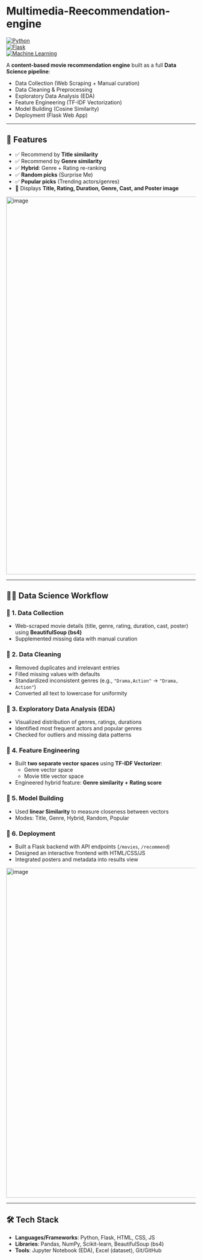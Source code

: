 # Multimedia-Reecommendation-engine

[![Python](https://img.shields.io/badge/Python-3.9+-blue.svg)](https://www.python.org/)  
[![Flask](https://img.shields.io/badge/Flask-Backend-green.svg)](https://flask.palletsprojects.com/)  
[![Machine Learning](https://img.shields.io/badge/ML-TF--IDF%20%7C%20Cosine%20Similarity-orange)]()  

A **content-based movie recommendation engine** built as a full **Data Science pipeline**:
- Data Collection (Web Scraping + Manual curation)  
- Data Cleaning & Preprocessing  
- Exploratory Data Analysis (EDA)  
- Feature Engineering (TF-IDF Vectorization)  
- Model Building (Cosine Similarity)  
- Deployment (Flask Web App)

---

## 🚀 Features
- ✅ Recommend by **Title similarity**  
- ✅ Recommend by **Genre similarity**  
- ✅ **Hybrid**: Genre + Rating re-ranking  
- ✅ **Random picks** (Surprise Me)  
- ✅ **Popular picks** (Trending actors/genres)  
- 🎥 Displays **Title, Rating, Duration, Genre, Cast, and Poster image**

<img width="772" height="1003" alt="image" src="https://github.com/user-attachments/assets/437d5b80-34ad-44a4-ac53-ed166ae0da18" />

---

## 🧑‍🔬 Data Science Workflow

### 🔹 1. Data Collection
- Web-scraped movie details (title, genre, rating, duration, cast, poster) using **BeautifulSoup (bs4)**  
- Supplemented missing data with manual curation  

### 🔹 2. Data Cleaning
- Removed duplicates and irrelevant entries  
- Filled missing values with defaults  
- Standardized inconsistent genres (e.g., `"Drama,Action"` → `"Drama, Action"`)  
- Converted all text to lowercase for uniformity  

### 🔹 3. Exploratory Data Analysis (EDA)
- Visualized distribution of genres, ratings, durations  
- Identified most frequent actors and popular genres  
- Checked for outliers and missing data patterns  

### 🔹 4. Feature Engineering
- Built **two separate vector spaces** using **TF-IDF Vectorizer**:  
  - Genre vector space  
  - Movie title vector space  
- Engineered hybrid feature: **Genre similarity + Rating score**  

### 🔹 5. Model Building
- Used **linear Similarity** to measure closeness between vectors  
- Modes: Title, Genre, Hybrid, Random, Popular  

### 🔹 6. Deployment
- Built a Flask backend with API endpoints (`/movies`, `/recommend`)  
- Designed an interactive frontend with HTML/CSS/JS  
- Integrated posters and metadata into results view  

<img width="1559" height="876" alt="image" src="https://github.com/user-attachments/assets/f3d805ac-d1a3-4004-b6d8-fe7929c1068f" />

---

## 🛠️ Tech Stack
- **Languages/Frameworks**: Python, Flask, HTML, CSS, JS  
- **Libraries**: Pandas, NumPy, Scikit-learn, BeautifulSoup (bs4)  
- **Tools**: Jupyter Notebook (EDA), Excel (dataset), Git/GitHub  
